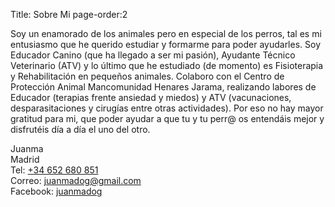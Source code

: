 Title: Sobre Mi
page-order:2

Soy un enamorado de los animales pero en especial de los perros, tal es mi entusiasmo que he querido estudiar y formarme para poder ayudarles.
Soy Educador Canino (que ha llegado a ser mi pasión), Ayudante Técnico Veterinario (ATV) y lo último que he estudiado (de momento) es Fisioterapia y Rehabilitación en pequeños animales. Colaboro con el Centro de Protección Animal  Mancomunidad Henares Jarama, realizando labores de Educador (terapias frente ansiedad y miedos) y ATV (vacunaciones, desparasitaciones y cirugías entre otras actividades).
Por eso no hay mayor gratitud para mi, que poder ayudar a que tu y tu perr@ os entendáis mejor y disfrutéis día a día el uno del otro.

Juanma  
Madrid  
Tel: <a href="tel:+34652680851">+34 652 680 851</a>  
Correo: <juanmadog@gmail.com>  
Facebook: [juanmadog](https://www.facebook.com/juanmadog)
